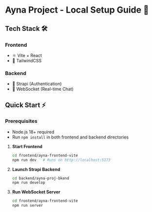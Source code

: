 # Ayna Project - Local Setup Guide 🚀

## Tech Stack 🛠️

### Frontend

- ⚛️ Vite + React
- 🎨 TailwindCSS

### Backend

- 🔐 Strapi (Authentication)
- 💬 WebSocket (Real-time Chat)

## Quick Start ⚡

### Prerequisites

- Node.js 18+ required
- Run `npm install` in both frontend and backend directories

1. **Start Frontend**

   ```bash
   cd frontend/ayna-frontend-vite
   npm run dev   # Runs on http://localhost:5173

   ```

2. **Launch Strapi Backend**

   ```bash
   cd backend/ayna-proj-bkend
   npm run develop

   ```

3. **Run WebSocket Server**
   ```bash
   cd frontend/ayna-frontend-vite
   npm run server
   ```
